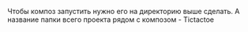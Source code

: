 Чтобы композ запустить нужно его на директорию выше сделать.                                                                                                              А название папки всего проекта рядом с композом - Tictactoe
